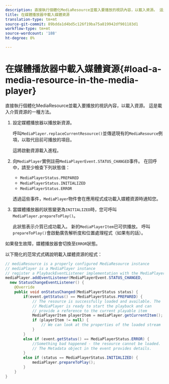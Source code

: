 ```yaml
---
description: 直接執行個體化MediaResource並載入要播放的視訊內容，以載入資源。 這是載入介質資源的一種方法。
title: 在媒體播放器中載入媒體資源
translation-type: tm+mt
source-git-commit: 89bdda1d4bd5c126f19ba75a819942df901183d1
workflow-type: tm+mt
source-wordcount: '188'
ht-degree: 0%

---
```



# 在媒體播放器中載入媒體資源{#load-a-media-resource-in-the-media-player}

直接執行個體化MediaResource並載入要播放的視訊內容，以載入資源。 這是載入介質資源的一種方法。

1. 設定媒體播放器以播放新資源。

   呼叫`MediaPlayer.replaceCurrentResource()`並傳遞現有的`MediaResource`例項，以取代目前可播放的項目。

   這將啟動資源載入進程。

1. 向`MediaPlayer`實例註冊`MediaPlayerEvent.STATUS_CHANGED`事件。 在回呼中，請至少檢查下列狀態值：

   * `MediaPlayerStatus.PREPARED`
   * `MediaPlayerStatus.INITIALIZED`
   * `MediaPlayerStatus.ERROR`

   透過這些事件，`MediaPlayer`物件會在應用程式成功載入媒體資源時通知您。
1. 當媒體播放器的狀態變更為`INITIALIZED`時，您可呼叫`MediaPlayer.prepareToPlay()`。

   此狀態表示介質已成功載入。 新的`MediaPlayerItem`已可供播放。 呼叫`prepareToPlay()`會啟動廣告解析度和位置處理程式（如果有的話）。

如果發生故障，媒體播放器會切換至`ERROR`狀態。

以下簡化的范常式式碼說明載入媒體資源的程式：

```java
// mediaResource is a properly configured MediaResource instance 
// mediaPlayer is a MediaPlayer instance 
// register a PlaybackEventListener implementation with the MediaPlayer instance 
mediaPlayer.addEventListener(MediaPlayerEvent.STATUS_CHANGED,  
  new StatusChangeEventListener() { 
    @Override 
    public void onStatusChanged(MediaPlayerStatus status) { 
        if(event.getStatus() == MediaPlayerStatus.PREPARED) { 
            // The resource is successfully loaded and available. The  
            // MediaPlayer is ready to start the playback and can 
            // provide a reference to the current playable item 
            MediaPlayerItem playerItem = mediaPlayer.getCurrentItem(); 
            if (playerItem != null) { 
                // We can look at the properties of the loaded stream 
            } 
        } 
        else if (event.getStatus() == MediaPlayerStatus.ERROR) { 
            //Something bad happened - the resource cannot be loaded. 
            // The Metadata object in the event provides details. 
        } 
        else if (status == MediaPlayerStatus.INITIALIZED) { 
            mediaPlayer.prepareToPlay(); 
        } 
    } 
} 
```
